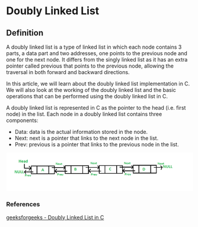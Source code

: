 # Doubly Linked List

## Definition


A doubly linked list is a type of linked list in which each node contains 3 parts, a data part and two addresses, one points to the previous node and one for the next node. It differs from the singly linked list as it has an extra pointer called previous that points to the previous node, allowing the traversal in both forward and backward directions.

In this article, we will learn about the doubly linked list implementation in C. We will also look at the working of the doubly linked list and the basic operations that can be performed using the doubly linked list in C.


A doubly linked list is represented in C as the pointer to the head (i.e. first node) in the list. Each node in a doubly linked list contains three components:

* Data: data is the actual information stored in the node.
* Next: next is a pointer that links to the next node in the list.
* Prev: previous is a pointer that links to the previous node in the list.

![img.png](img.png)

### References

[geeksforgeeks - Doubly Linked List in C](https://www.geeksforgeeks.org/doubly-linked-list-in-c/)